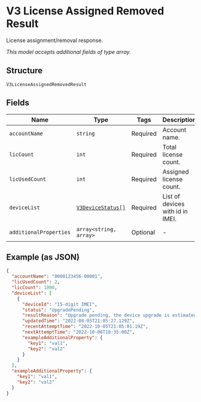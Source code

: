
# V3 License Assigned Removed Result

License assignment/removal response.

*This model accepts additional fields of type array.*

## Structure

`V3LicenseAssignedRemovedResult`

## Fields

| Name | Type | Tags | Description | Getter | Setter |
|  --- | --- | --- | --- | --- | --- |
| `accountName` | `string` | Required | Account name. | getAccountName(): string | setAccountName(string accountName): void |
| `licCount` | `int` | Required | Total license count. | getLicCount(): int | setLicCount(int licCount): void |
| `licUsedCount` | `int` | Required | Assigned license count. | getLicUsedCount(): int | setLicUsedCount(int licUsedCount): void |
| `deviceList` | [`V3DeviceStatus[]`](../../doc/models/v3-device-status.md) | Required | List of devices with id in IMEI. | getDeviceList(): array | setDeviceList(array deviceList): void |
| `additionalProperties` | `array<string, array>` | Optional | - | findAdditionalProperty(string key): array | additionalProperty(string key, array value): void |

## Example (as JSON)

```json
{
  "accountName": "0000123456-00001",
  "licUsedCount": 2,
  "licCount": 1000,
  "deviceList": [
    {
      "deviceId": "15-digit IMEI",
      "status": "UpgradePending",
      "resultReason": "Upgrade pending, the device upgrade is estimated to be scheduled for 06 Oct 22 18:05 UTC",
      "updatedTime": "2022-08-05T21:05:27.129Z",
      "recentAttemptTime": "2022-10-05T21:05:01.19Z",
      "nextAttemptTime": "2022-10-06T18:35:00Z",
      "exampleAdditionalProperty": {
        "key1": "val1",
        "key2": "val2"
      }
    }
  ],
  "exampleAdditionalProperty": {
    "key1": "val1",
    "key2": "val2"
  }
}
```

